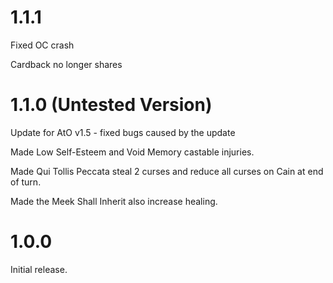 # 1.1.1

Fixed OC crash

Cardback no longer shares

# 1.1.0 (Untested Version)

Update for AtO v1.5 - fixed bugs caused by the update

Made Low Self-Esteem and Void Memory castable injuries.

Made Qui Tollis Peccata steal 2 curses and reduce all curses on Cain at end of turn.

Made the Meek Shall Inherit also increase healing.

# 1.0.0

Initial release.